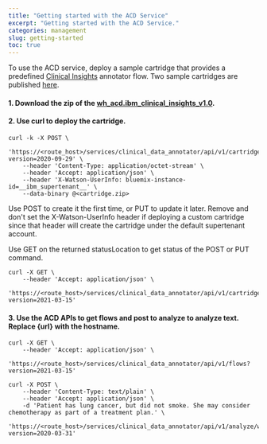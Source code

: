 ```yaml
---
title: "Getting started with the ACD Service"
excerpt: "Getting started with the ACD Service."
categories: management
slug: getting-started
toc: true
---
```


To use the ACD service, deploy a sample cartridge that provides a predefined [Clinical Insights](https://cloud.ibm.com/docs/wh-acd?topic=wh-acd-clinical_insights_overview#clinical_insights_overview) annotator flow.
 Two sample cartridges are published [here](https://github.com/IBM/wh-acd-cartridges).

#### 1. Download the zip of the [wh_acd.ibm_clinical_insights_v1.0](https://github.com/IBM/wh-acd-cartridges/blob/master/cartridges/wh_acd.ibm_clinical_insights_v1.0.zip).

#### 2. Use curl to deploy the cartridge.

```
curl -k -X POST \
    'https://<route_host>/services/clinical_data_annotator/api/v1/cartridges?version=2020-09-29' \
    --header 'Content-Type: application/octet-stream' \
    --header 'Accept: application/json' \
    --header 'X-Watson-UserInfo: bluemix-instance-id=__ibm_supertenant__' \
    --data-binary @<cartridge.zip>
```
Use POST to create it the first time, or PUT to update it later. Remove and don't set the X-Watson-UserInfo header if deploying a custom cartridge since that header will create the cartridge under the default supertenant account.

Use GET on the returned statusLocation to get status of the POST or PUT command.

```
curl -X GET \
    --header 'Accept: application/json' \
    'https://<route_host>/services/clinical_data_annotator/api/v1/cartridges/wh_acd.ibm_clinical_insights_v1.0?version=2021-03-15'
```

#### 3. Use the ACD APIs to get flows and post to analyze to analyze text. Replace {url} with the hostname.

```
curl -X GET \
    --header 'Accept: application/json' \
    'https://<route_host>/services/clinical_data_annotator/api/v1/flows?version=2021-03-15'

curl -X POST \
    --header 'Content-Type: text/plain' \
    --header 'Accept: application/json' \
    -d 'Patient has lung cancer, but did not smoke. She may consider chemotherapy as part of a treatment plan.' \
    'https://<route_host>/services/clinical_data_annotator/api/v1/analyze/wh_acd.ibm_clinical_insights_v1.0_standard_flow?version=2020-03-31'
```

